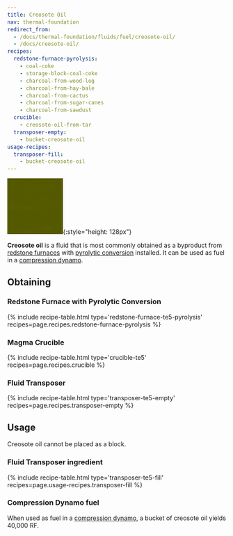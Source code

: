 ```yaml
---
title: Creosote Oil
nav: thermal-foundation
redirect_from:
  - /docs/thermal-foundation/fluids/fuel/creosote-oil/
  - /docs/creosote-oil/
recipes:
  redstone-furnace-pyrolysis:
    - coal-coke
    - storage-block-coal-coke
    - charcoal-from-wood-log
    - charcoal-from-hay-bale
    - charcoal-from-cactus
    - charcoal-from-sugar-canes
    - charcoal-from-sawdust
  crucible:
    - creosote-oil-from-tar
  transposer-empty:
    - bucket-creosote-oil
usage-recipes:
  transposer-fill:
    - bucket-creosote-oil
---
```


![Creosote oil](/assets/images/thermal-foundation/creosote-oil.gif){:style="height: 128px"}


**Creosote oil** is a fluid that is most commonly obtained as a byproduct from
[redstone furnaces](/docs/thermal-expansion/redstone-furnace/) with [pyrolytic
conversion](/docs/thermal-expansion/augment-pyrolytic-conversion/) installed. It can be used as
fuel in a [compression dynamo](/docs/thermal-expansion/compression-dynamo/).


Obtaining
---------

### Redstone Furnace with Pyrolytic Conversion
{% include recipe-table.html type='redstone-furnace-te5-pyrolysis' recipes=page.recipes.redstone-furnace-pyrolysis %}

### Magma Crucible
{% include recipe-table.html type='crucible-te5' recipes=page.recipes.crucible %}

### Fluid Transposer
{% include recipe-table.html type='transposer-te5-empty' recipes=page.recipes.transposer-empty %}


Usage
-----

Creosote oil cannot be placed as a block.

### Fluid Transposer ingredient
{% include recipe-table.html type='transposer-te5-fill' recipes=page.usage-recipes.transposer-fill %}

### Compression Dynamo fuel
When used as fuel in a [compression dynamo](/docs/thermal-expansion/compression-dynamo/), a bucket
of creosote oil yields 40,000 RF.
